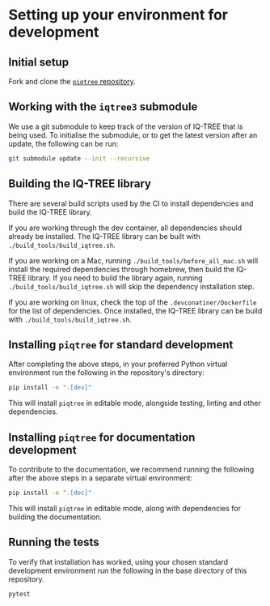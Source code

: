 # Setting up your environment for development

## Initial setup

Fork and clone the [`piqtree` repository](https://github.com/iqtree/piqtree).

## Working with the `iqtree3` submodule

We use a git submodule to keep track of the version of IQ-TREE that is being used.
To initialise the submodule, or to get the latest version after an update, the
following can be run:

```bash
git submodule update --init --recursive
```

## Building the IQ-TREE library

There are several build scripts used by the CI to install dependencies and build the
IQ-TREE library.

If you are working through the dev container, all dependencies should already be installed.
The IQ-TREE library can be built with `./build_tools/build_iqtree.sh`.

If you are working on a Mac, running `./build_tools/before_all_mac.sh` will install the
required dependencies through homebrew, then build the IQ-TREE library. If you need to
build the library again, running `./build_tools/build_iqtree.sh` will skip the dependency
installation step.

If you are working on linux, check the top of the `.devconatiner/Dockerfile` for the list of
dependencies. Once installed, the IQ-TREE library can be build with `./build_tools/build_iqtree.sh`.

## Installing `piqtree` for standard development

After completing the above steps, in your preferred Python virtual environment run the following
in the repository's directory:

```bash
pip install -e ".[dev]"
```

This will install `piqtree` in editable mode, alongside testing, linting and other dependencies.

## Installing `piqtree` for documentation development

To contribute to the documentation, we recommend running the following after the above
steps in a separate virtual environment:

```bash
pip install -e ".[doc]"
```

This will install `piqtree` in editable mode, along with dependencies for building the documentation.

## Running the tests

To verify that installation has worked, using your chosen standard development environment run
the following in the base directory of this repository.

```bash
pytest
```
